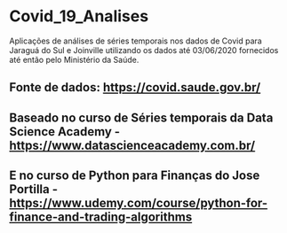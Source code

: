 # Covid_19_Analises

Aplicações de análises de séries temporais nos dados de Covid para Jaraguá do Sul e Joinville utilizando os dados até 03/06/2020
fornecidos até então pelo Ministério da Saúde.

## Fonte de dados: https://covid.saude.gov.br/
## Baseado no curso de Séries temporais da Data Science Academy - https://www.datascienceacademy.com.br/
## E no curso de Python para Finanças do Jose Portilla - https://www.udemy.com/course/python-for-finance-and-trading-algorithms
